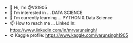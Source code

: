 - 👋 Hi, I’m @VS1905
- 👀 I’m interested in ... DATA SCIENCE 
- 🌱 I’m currently learning ... PYTHON & Data Science
- 📫 How to reach me ... Linked In: https://www.linkedin.com/in/mrvarunsingh/
- ⚙️ Kaggle profile: https://www.kaggle.com/varunsingh1905
